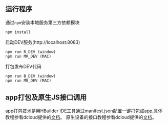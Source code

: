 ## 运行程序
通过`npm`安装本地服务第三方依赖模块
```
npm install
```
启动DEV服务(http://localhost:8083)

```
npm run R_DEV (window)
npm run MR_DEV (MAC)
```
打包发布DEV代码

```
npm run B_DEV (window)
npm run MB_DEV (MAC)
```


## app打包及原生JS接口调用
app打包技术是用HBuilder IDE工具通过manifest.json配置一键打包成app,具体教程参看dcloud提供的[文档](http://ask.dcloud.net.cn/docs/#//ask.dcloud.net.cn/article/94)。
原生设备的接口教程参看dcloud提供的[文档](http://www.html5plus.org/doc/h5p.html)。


